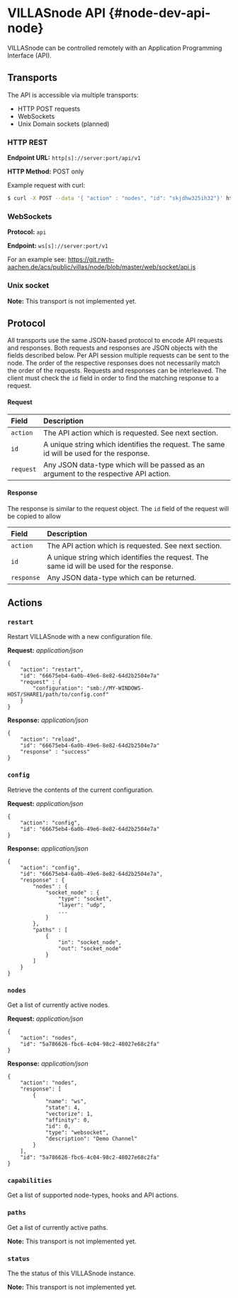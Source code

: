 # VILLASnode API {#node-dev-api-node}

VILLASnode can be controlled remotely with an Application Programming Interface (API).

## Transports

The API is accessible via multiple transports:

- HTTP POST requests
- WebSockets
- Unix Domain sockets (planned)

### HTTP REST

**Endpoint URL:** `http[s]://server:port/api/v1`

**HTTP Method:** POST only

Example request with curl:

```bash
$ curl -X POST --data '{ "action" : "nodes", "id": "skjdhw325ih32"}' http://10.10.12.5:4000/api/v1
```

### WebSockets

**Protocol:** `api`

**Endpoint:** `ws[s]://server:port/v1`

For an example see: <https://git.rwth-aachen.de/acs/public/villas/node/blob/master/web/socket/api.js>

### Unix socket

**Note:** This transport is not implemented yet.

## Protocol

All transports use the same JSON-based protocol to encode API requests and responses.
Both requests and responses are JSON objects with the fields described below.
Per API session multiple requests can be sent to the node.
The order of the respective responses does not necessarily match the order of the requests.
Requests and responses can be interleaved.
The client must check the `id` field in order to find the matching response to a request.

#### Request

| Field		| Description	|
|:------------------------ |:---------------------- |
| `action`	| The API action which is requested. See next section. |
| `id`		| A unique string which identifies the request. The same id will be used for the response. | 
| `request`	| Any JSON data-type which will be passed as an argument to the respective API action. |

#### Response

The response is similar to the request object.
The `id` field of the request will be copied to allow

| Field		| Description	|
|:------------------------ |:---------------------- |
| `action`	| The API action which is requested. See next section. |
| `id`		| A unique string which identifies the request. The same id will be used for the response. | 
| `response`	| Any JSON data-type which can be returned. |

## Actions

### `restart`

Restart VILLASnode with a new configuration file.

**Request:** _application/json_

	{
		"action": "restart",
		"id": "66675eb4-6a0b-49e6-8e82-64d2b2504e7a"
		"request" : {
			"configuration": "smb://MY-WINDOWS-HOST/SHARE1/path/to/config.conf"
		}
	}

**Response:** _application/json_

	{
		"action": "reload",
		"id": "66675eb4-6a0b-49e6-8e82-64d2b2504e7a"
		"response" : "success"
	}

### `config`

Retrieve the contents of the current configuration.

**Request:** _application/json_

	{
		"action": "config",
		"id": "66675eb4-6a0b-49e6-8e82-64d2b2504e7a"
	}

**Response:** _application/json_

	{
		"action": "config",
		"id": "66675eb4-6a0b-49e6-8e82-64d2b2504e7a",
		"response" : {
			"nodes" : {
				"socket_node" : {
					"type": "socket",
					"layer": "udp",
					...
				} 
			},
			"paths" : [
				{
					"in": "socket_node",
					"out": "socket_node"
				}
			]
		}
	}

### `nodes`

Get a list of currently active nodes.

**Request:** _application/json_

	{
		"action": "nodes",
		"id": "5a786626-fbc6-4c04-98c2-48027e68c2fa"
	}

**Response:** _application/json_

	{
		"action": "nodes",
		"response": [
			{
				"name": "ws",
				"state": 4,
				"vectorize": 1,
				"affinity": 0,
				"id": 0,
				"type": "websocket",
				"description": "Demo Channel"
			}
		],
		"id": "5a786626-fbc6-4c04-98c2-48027e68c2fa"
	}

### `capabilities`

Get a list of supported node-types, hooks and API actions.

### `paths`

Get a list of currently active paths.

**Note:** This transport is not implemented yet.

### `status`

The the status of this VILLASnode instance.

**Note:** This transport is not implemented yet.

